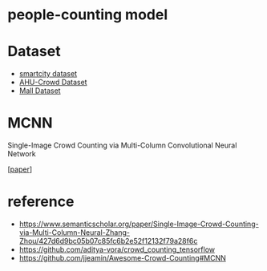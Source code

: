 # people-counting model

# Dataset
- [smartcity dataset](https://drive.google.com/file/d/1xqflSQv9dZ0A93_lP34pSIfcpheT2Fi8/view)
- [AHU-Crowd Dataset](http://cs-chan.com/downloads_crowd_dataset.html)
- [Mall Dataset](http://personal.ie.cuhk.edu.hk/~ccloy/downloads_mall_dataset.html)


# MCNN
Single-Image Crowd Counting via Multi-Column Convolutional Neural Network

[[paper](https://www.semanticscholar.org/paper/Single-Image-Crowd-Counting-via-Multi-Column-Neural-Zhang-Zhou/427d6d9bc05b07c85fc6b2e52f12132f79a28f6c)]




# reference
- https://www.semanticscholar.org/paper/Single-Image-Crowd-Counting-via-Multi-Column-Neural-Zhang-Zhou/427d6d9bc05b07c85fc6b2e52f12132f79a28f6c
- https://github.com/aditya-vora/crowd_counting_tensorflow
- https://github.com/jjeamin/Awesome-Crowd-Counting#MCNN
